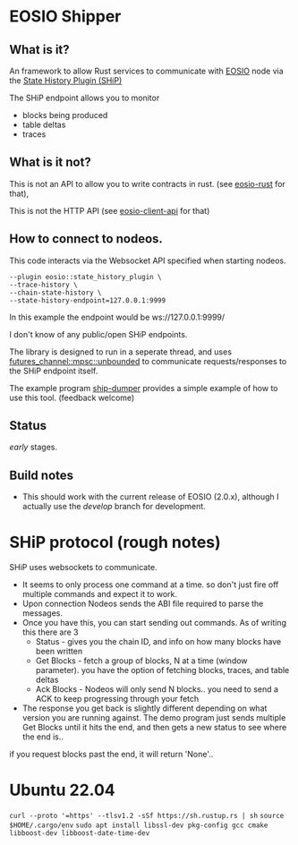 # EOSIO Shipper
## What is it?

An framework to allow Rust services to communicate with [EOSIO](https://github.com/EOSIO/eos) node via the [State History Plugin (SHiP)](https://developers.eos.io/manuals/eos/latest/nodeos/plugins/state_history_plugin/index)

The SHiP endpoint allows you to monitor
* blocks being produced
* table deltas
* traces

## What is it not?

This is not an API to allow you to write contracts in rust.  (see [eosio-rust](https://github.com/sagan-software/eosio-rust) for that), 

This is not the HTTP API  (see [eosio-client-api](https://crates.io/crates/eosio-client-api) for that)

## How to connect to nodeos.
This code interacts via the Websocket API specified when starting nodeos.
```
--plugin eosio::state_history_plugin \
--trace-history \
--chain-state-history \
--state-history-endpoint=127.0.0.1:9999 
```
In this example the endpoint would be ws://127.0.0.1:9999/

I don't know of any public/open SHiP endpoints.

The library is designed to run in a seperate thread, and uses [futures_channel::mpsc::unbounded](https://docs.rs/futures-channel-preview/0.3.0-alpha.19/futures_channel/mpsc/fn.unbounded.html) to communicate requests/responses to the SHiP endpoint itself.

The example program [ship-dumper](/examples/ship-dumper.rs) provides a simple example of how to use this tool.  (feedback welcome)

## Status

 _early_ stages.

## Build notes

* This should work with the current release of EOSIO (2.0.x), although I actually use the _develop_ branch for development. 

# SHiP protocol (rough notes)
SHiP uses websockets to communicate. 
* It seems to only process one command at a time. so don't just fire off multiple commands and expect it to work.
* Upon connection Nodeos sends the ABI file required to parse the messages.
* Once you have this, you can start sending out commands. As of writing this there are 3
  * Status - gives you the chain ID, and info on how many blocks have been written
  * Get Blocks - fetch a group of blocks, N at a time (window parameter). you have the option of fetching blocks, traces, and table deltas
  * Ack Blocks - Nodeos will only send N blocks.. you need to send a ACK to keep progressing through your fetch
* The response you get back is slightly different depending on what version you are running against. The demo program just sends multiple Get Blocks until it hits the end, and then gets a new status to see where the end is.. 

if you request blocks past the end, it will return 'None'.. 

# Ubuntu 22.04
```curl --proto '=https' --tlsv1.2 -sSf https://sh.rustup.rs | sh```
```source $HOME/.cargo/env```
```sudo apt install libssl-dev pkg-config gcc cmake libboost-dev libboost-date-time-dev```